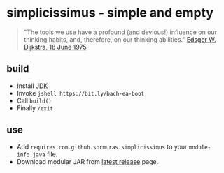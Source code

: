 # simplicissimus - simple and empty

> "The tools we use have a profound (and devious!) influence on our thinking habits, and, therefore, on our thinking abilities."
[Edsger W. Dijkstra, 18 June 1975](https://www.cs.virginia.edu/~evans/cs655/readings/ewd498.html)

## build

- Install [JDK](https://jdk.java.net)
- Invoke `jshell https://bit.ly/bach-ea-boot`
- Call `build()`
- Finally `/exit`

## use

- Add `requires com.github.sormuras.simplicissimus` to your `module-info.java` file.
- Download modular JAR from [latest release](https://github.com/sormuras/simplicissimus/releases/latest) page.
